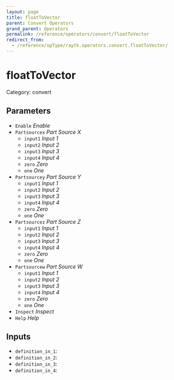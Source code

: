 ```yaml
---
layout: page
title: floatToVector
parent: Convert Operators
grand_parent: Operators
permalink: /reference/operators/convert/floatToVector
redirect_from:
  - /reference/opType/raytk.operators.convert.floatToVector/
---
```


# floatToVector

Category: convert



## Parameters

* `Enable` *Enable*
* `Partsourcex` *Part Source X*
  * `input1` *Input 1*
  * `input2` *Input 2*
  * `input3` *Input 3*
  * `input4` *Input 4*
  * `zero` *Zero*
  * `one` *One*
* `Partsourcey` *Part Source Y*
  * `input1` *Input 1*
  * `input2` *Input 2*
  * `input3` *Input 3*
  * `input4` *Input 4*
  * `zero` *Zero*
  * `one` *One*
* `Partsourcez` *Part Source Z*
  * `input1` *Input 1*
  * `input2` *Input 2*
  * `input3` *Input 3*
  * `input4` *Input 4*
  * `zero` *Zero*
  * `one` *One*
* `Partsourcew` *Part Source W*
  * `input1` *Input 1*
  * `input2` *Input 2*
  * `input3` *Input 3*
  * `input4` *Input 4*
  * `zero` *Zero*
  * `one` *One*
* `Inspect` *Inspect*
* `Help` *Help*

## Inputs

* `definition_in_1`: 
* `definition_in_2`: 
* `definition_in_3`: 
* `definition_in_4`: 